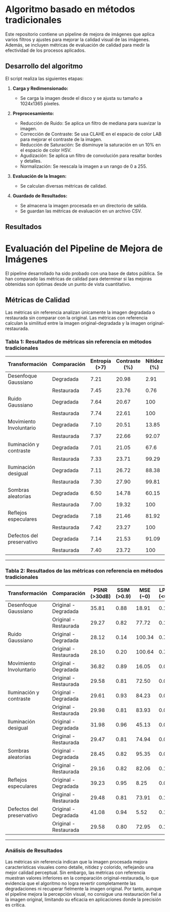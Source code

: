# Algoritmo basado en métodos tradicionales

Este repositorio contiene un pipeline de mejora de imágenes que aplica varios filtros y ajustes para mejorar la calidad visual de las imágenes. Además, se incluyen métricas de evaluación de calidad para medir la efectividad de los procesos aplicados.

## Desarrollo del algoritmo

El script realiza las siguientes etapas:

1. **Carga y Redimensionado:**

    - Se carga la imagen desde el disco y se ajusta su tamaño a 1024x1365 píxeles.

2. **Preprocesamiento:**

    - Reducción de Ruido: Se aplica un filtro de mediana para suavizar la imagen.
    - Corrección de Contraste: Se usa CLAHE en el espacio de color LAB para mejorar el contraste de la imagen.
    - Reducción de Saturación: Se disminuye la saturación en un 10% en el espacio de color HSV.
    - Agudización: Se aplica un filtro de convolución para resaltar bordes y detalles.
    - Normalización: Se reescala la imagen a un rango de 0 a 255.

3. **Evaluación de la Imagen:**

    - Se calculan diversas métricas de calidad.

4. **Guardado de Resultados:**

    - Se almacena la imagen procesada en un directorio de salida.
    - Se guardan las métricas de evaluación en un archivo CSV.

## Resultados

# Evaluación del Pipeline de Mejora de Imágenes

El pipeline desarrollado ha sido probado con una base de datos pública. Se han comparado las métricas de calidad para determinar si las mejoras obtenidas son óptimas desde un punto de vista cuantitativo.

## Métricas de Calidad

Las métricas sin referencia analizan únicamente la imagen degradada o restaurada sin comparar con la original. Las métricas con referencia calculan la similitud entre la imagen original-degradada y la imagen original-restaurada.

### Tabla 1: Resultados de métricas sin referencia en métodos tradicionales

| Transformación           | Comparación | Entropía (>7) | Contraste (%) | Nitidez (%) | Colorido (%) | Brisque (<0.2) | Niqe (>0.2) | Nima (>8) |
|-------------------------|-------------|---------------|---------------|-------------|--------------|----------------|-------------|-----------|
| Desenfoque Gaussiano    | Degradada   | 7.21          | 20.98         | 2.91        | 44.35        | 0.72           | 0.64        | 2.33      |
|                         | Restaurada  | 7.45          | 23.76         | 0.76        | 45.76        | 0.31           | 0.58        | 2.85      |
| Ruido Gaussiano         | Degradada   | 7.64          | 20.67         | 100         | 54.32        | 0.72           | 0.40        | 6.34      |
|                         | Restaurada  | 7.74          | 22.61         | 100         | 56.47        | 0.30           | 0.42        | 6.46      |
| Movimiento Involuntario | Degradada   | 7.10          | 20.51         | 13.85       | 45.82        | 0.51           | 0.61        | 2.41      |
|                         | Restaurada  | 7.37          | 22.66         | 92.07       | 46.10        | 0.24           | 0.58        | 3.05      |
| Iluminación y contraste | Degradada   | 7.01          | 21.05         | 67.6        | 47.19        | 0.20           | 0.63        | 2.87      |
|                         | Restaurada  | 7.33          | 23.71         | 99.29       | 48.94        | 0.12           | 0.59        | 3.64      |
| Iluminación desigual    | Degradada   | 7.11          | 26.72         | 88.38       | 42.89        | 0.17           | 0.67        | 3.69      |
|                         | Restaurada  | 7.30          | 27.90         | 99.81       | 44.63        | 0.12           | 0.64        | 4.34      |
| Sombras aleatorias      | Degradada   | 6.50          | 14.78         | 60.15       | 27.9         | 0.26           | 0.78        | 2.15      |
|                         | Restaurada  | 7.00          | 19.32         | 100         | 35.89        | 0.11           | 0.65        | 3.02      |
| Reflejos especulares    | Degradada   | 7.18          | 21.46         | 81.92       | 48.82        | 0.15           | 0.62        | 2.86      |
|                         | Restaurada  | 7.42          | 23.27         | 100         | 48.99        | 0.11           | 0.59        | 3.60      |
| Defectos del preservativo | Degradada | 7.14          | 21.53         | 91.09       | 47.56        | 0.10           | 0.60        | 3.25      |
|                         | Restaurada  | 7.40          | 23.72         | 100         | 48.58        | 0.07           | 0.56        | 4.40      |

---

### Tabla 2: Resultados de las métricas con referencia en métodos tradicionales

| Transformación           | Comparación           | PSNR (>30dB) | SSIM (>0.9) | MSE (~0) | LPIPS (<0.1) |
|-------------------------|----------------------|--------------|-------------|----------|--------------|
| Desenfoque Gaussiano    | Original - Degradada  | 35.81        | 0.88        | 18.91    | 0.16         |
|                         | Original - Restaurada | 29.27        | 0.82        | 77.72    | 0.13         |
| Ruido Gaussiano         | Original - Degradada  | 28.12        | 0.14        | 100.34   | 0.75         |
|                         | Original - Restaurada | 28.10        | 0.20        | 100.64   | 0.72         |
| Movimiento Involuntario | Original - Degradada  | 36.82        | 0.89        | 16.05    | 0.07         |
|                         | Original - Restaurada | 29.58        | 0.81        | 72.50    | 0.09         |
| Iluminación y contraste | Original - Degradada  | 29.61        | 0.93        | 84.23    | 0.01         |
|                         | Original - Restaurada | 29.98        | 0.81        | 83.93    | 0.07         |
| Iluminación desigual    | Original - Degradada  | 31.98        | 0.96        | 45.13    | 0.02         |
|                         | Original - Restaurada | 29.47        | 0.81        | 74.94    | 0.08         |
| Sombras aleatorias      | Original - Degradada  | 28.45        | 0.82        | 95.35    | 0.09         |
|                         | Original - Restaurada | 29.16        | 0.82        | 82.06    | 0.11         |
| Reflejos especulares    | Original - Degradada  | 39.23        | 0.95        | 8.25     | 0.07         |
|                         | Original - Restaurada | 29.48        | 0.81        | 73.91    | 0.14         |
| Defectos del preservativo | Original - Degradada | 41.08       | 0.94        | 5.52     | 0.10         |
|                         | Original - Restaurada | 29.58        | 0.80        | 72.95    | 0.18         |

---

### Análisis de Resultados

Las métricas sin referencia indican que la imagen procesada mejora características visuales como detalle, nitidez y colorido, reflejando una mejor calidad perceptual. Sin embargo, las métricas con referencia muestran valores inferiores en la comparación original-restaurada, lo que evidencia que el algoritmo no logra revertir completamente las degradaciones ni recuperar fielmente la imagen original. Por tanto, aunque el pipeline mejora la percepción visual, no consigue una restauración fiel a la imagen original, limitando su eficacia en aplicaciones donde la precisión es crítica.